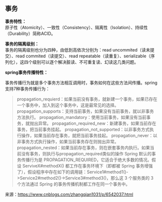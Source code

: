 ## 事务

**事务特性：**  
原子性（Atomicity）、一致性（Consistency）、隔离性（Isolation）、持续性（Durability）简称ACID。

**事务的隔离级别：**  
事务的隔离级别也分为四种，由低到高依次分别为：read uncommited（读未提交）、read commited（读提交）、read repeatable（读重复）、serializable（序列化），这四个级别可以逐个解决脏读、不可重复读、幻读这几类问题。

**spring事务传播特性：**  

事务传播行为就是多个事务方法相互调用时，事务如何在这些方法间传播。spring支持7种事务传播行为：

> propagation_requierd：如果当前没有事务，就新建一个事务，如果已存在一个事务中，加入到这个事务中，这是最常见的选择。
propagation_supports：支持当前事务，如果没有当前事务，就以非事务方法执行。
propagation_mandatory：使用当前事务，如果没有当前事务，就抛出异常。
propagation_required_new：新建事务，如果当前存在事务，把当前事务挂起。
propagation_not_supported：以非事务方式执行操作，如果当前存在事务，就把当前事务挂起。
propagation_never：以非事务方式执行操作，如果当前事务存在则抛出异常。
propagation_nested：如果当前存在事务，则在嵌套事务内执行。如果当前没有事务，则执行与propagation_required类似的操作
Spring 默认的事务传播行为是 PROPAGATION_REQUIRED，它适合于绝大多数的情况。假设 ServiveX#methodX() 都工作在事务环境下（即都被 Spring 事务增强了），假设程序中存在如下的调用链：Service1#method1()->Service2#method2()->Service3#method3()，那么这 3 个服务类的 3 个方法通过 Spring 的事务传播机制都工作在同一个事务中。

来源：https://www.cnblogs.com/zhangqian1031/p/6542037.html